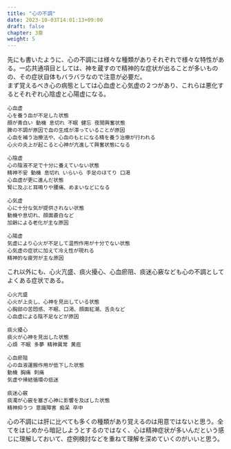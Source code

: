 ```yaml
---
title: "心の不調"
date: 2023-10-03T14:01:13+09:00
draft: false
chapter: 3章
weight: 5
---
```


先にも書いたように、心の不調には様々な種類がありそれぞれで様々な特性がある。一応共通項目としては、神を蔵すので精神的な症状が出ることが多いものの、その症状自体もバラバラなので注意が必要だ。  
まず覚えるべき心の病態としては心血虚と心気虚の２つがあり、これらは悪化するとそれぞれ心陰虚と心陽虚になる。

```     
心血虚  
心を養う血が不足した状態  
顔が青白い 動機 息切れ 不眠 健忘 夜間興奮状態  
脾の不調が原因で血の生成が滞っていることが原因  
心血を補う治療法や、心血のもとになる精を養う治療が行われる  
心火の炎上が起こると心神が亢進して興奮状態になる
```    

```     
心陰虚  
心の陰液不足で十分に養えていない状態  
精神不安 動機 息切れ いらいら 手足のほてり 口渇  
心血虚が更に進んだ状態  
腎に及ぶと耳鳴りや腰痛、めまいなどになる
```    

```     
心気虚  
心に十分な気が提供されない状態  
動機や息切れ、顔面蒼白など  
加齢による老化が主な原因
```    

```     
心陽虚  
気虚により心火が不足して温煦作用が十分でない状態  
心気虚の症状に加えて冷え性が現れる  
精神的な疲労が主な原因
```    

これ以外にも、心火亢盛、痰火擾心、心血瘀阻、痰迷心竅なども心の不調としてよくある症状である。

```     
心火亢盛  
心火が上炎し、心神を見出している状態  
心胸部の苦悶感、不眠、口渇、顔面紅潮、舌炎など  
心血虚による陰不足などが原因
```    

```     
痰火擾心  
痰火が心神を見出した状態  
心煩 不眠 多夢 精神異常 黄疸  
```    

```     
心血瘀阻  
心の血液運搬作用が低下した状態  
動機 胸痛 刺痛  
気虚や帰結循環の低迷
```    

```     
痰迷心竅  
痰濁が心竅を塞ぎ心神に影響を及ぼした状態  
精神抑うつ 意識障害 痴呆 卒中
```    

心の不調には肝に比べても多くの種類があり覚えるのは用意ではないと思う。全てをはじめから暗記しようとするのではなく、心は精神症状が多いんだという感じに理解しておいて、症例検討などを重ねて理解を深めていくのがいいと思う。

